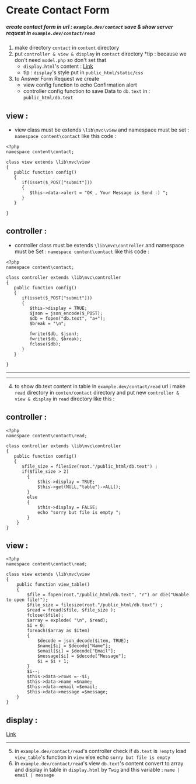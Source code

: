 # Create Contact Form
##### create contact form in url : `example.dev/contact` save & show server request in `example.dev/contact/read`
1. make directory `contact` in `content` directory
2. put `controller & view & display` in `contact` directory *tip : because we don't need `model.php` so don't set that
    - `display.html`'s content :  [Link](https://geeksesi.xyz/upload/view1.text )
    * tip : `display`'s style put in `public_html/static/css` 
3. to Answer Form Request we create 
    * view config function to echo Confirmation alert 
    * controller config function to save Data to `db.text` in : `public_html/db.text`

## view : 
- view class must be extends `\lib\mvc\view` and namespace must be set : `namespace content\contact` like this code : 
```
<?php
namespace content\contact;

class view extends \lib\mvc\view
{
   public function config()
   {
      if(isset($_POST["submit"]))
      {
         $this->data->alert = "OK , Your Message is Send :) ";
      }
   }
   
}
```
## controller :
- controller class must be extends `\lib\mvc\controller` and namespace must be Set : `namespace content\contact` like this code : 
```
<?php
namespace content\contact;

class controller extends \lib\mvc\controller
{
   public function config()
   {
      if(isset($_POST["submit"]))
      {
         $this->display = TRUE;
         $json = json_encode($_POST);
         $db = fopen("db.text", "a+");
         $break = "\n";
        
         fwrite($db, $json);
         fwrite($db, $break);
         fclose($db);
      }
   }
 
}
```
---
---


4. to show db.text content in table in `example.dev/contact/read` url i make `read` directory in `conten/contact` directory and put new `controller & view & display` in `read` directory like this :
## controller : 
```
<?php
namespace content\contact\read;

class controller extends \lib\mvc\controller
{
   public function config()
   {
      $file_size = filesize(root."/public_html/db.text") ;
      if($file_size > 2)
        {
            $this->display = TRUE;
            $this->get(NULL,"table")->ALL();
        }
        else
        {
            $this->display = FALSE;
            echo "sorry but file is empty ";
        }
    }
}
```

## view : 
```
<?php
namespace content\contact\read;

class view extends \lib\mvc\view
{
    public function view_table()
    {
        $file = fopen(root."/public_html/db.text", "r") or die("Unable to open file!");
        $file_size = filesize(root."/public_html/db.text") ;
        $read = fread($file, $file_size );
        fclose($file);
        $array = explode( "\n", $read);
        $i = 0;
        foreach($array as $item)
        {
            $decode = json_decode($item, TRUE);
            $name[$i] = $decode["Name"];
            $email[$i] = $decode["Email"];
            $message[$i] = $decode["Message"];
            $i = $i + 1;
        }
        $i--;
        $this->data->rows =--$i;
        $this->data->name =$name;
        $this->data->email =$email;
        $this->data->message =$message;
    }
}
```
## display :
 [Link](https://geeksesi.xyz/upload/view2.text )

---
5. in `example.dev/contact/read`'s controller check if `db.text` is `!empty` load `view_table`'s function in `view` else echo `sorry but file is empty`
6. in `example.dev/contact/read`'s view `db.text`'s content convert to array and display in table in `display.html` by `Twig` and this variable : `name | email | message`